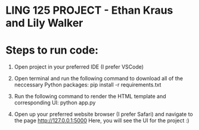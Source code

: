 # LING 125 PROJECT - Ethan Kraus and Lily Walker
# Steps to run code:
1. Open project in your preferred IDE (I prefer VSCode)

2. Open terminal and run the following command to download all of the neccessary Python packages:
   pip install -r requirements.txt

3. Run the following command to render the HTML template and corresponding UI:
   python app.py

4. Open up your preferred website browser (I prefer Safari) and navigate to the page http://127.0.0.1:5000
Here, you will see the UI for the project :)